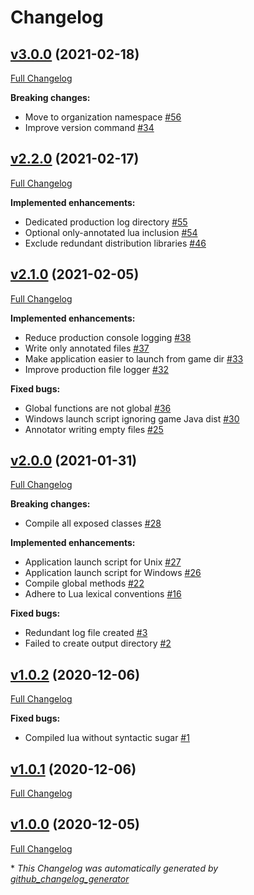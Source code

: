 # Changelog

## [v3.0.0](https://github.com/real-coco-labs/pz-zdoc/tree/v3.0.0) (2021-02-18)

[Full Changelog](https://github.com/real-coco-labs/pz-zdoc/compare/v2.2.0...v3.0.0)

**Breaking changes:**

- Move to organization namespace [\#56](https://github.com/real-coco-labs/pz-zdoc/issues/56)
- Improve version command [\#34](https://github.com/real-coco-labs/pz-zdoc/issues/34)

## [v2.2.0](https://github.com/real-coco-labs/pz-zdoc/tree/v2.2.0) (2021-02-17)

[Full Changelog](https://github.com/real-coco-labs/pz-zdoc/compare/v2.1.0...v2.2.0)

**Implemented enhancements:**

- Dedicated production log directory [\#55](https://github.com/real-coco-labs/pz-zdoc/issues/55)
- Optional only-annotated lua inclusion [\#54](https://github.com/real-coco-labs/pz-zdoc/issues/54)
- Exclude redundant distribution libraries [\#46](https://github.com/real-coco-labs/pz-zdoc/issues/46)

## [v2.1.0](https://github.com/real-coco-labs/pz-zdoc/tree/v2.1.0) (2021-02-05)

[Full Changelog](https://github.com/real-coco-labs/pz-zdoc/compare/v2.0.0...v2.1.0)

**Implemented enhancements:**

- Reduce production console logging [\#38](https://github.com/real-coco-labs/pz-zdoc/issues/38)
- Write only annotated files [\#37](https://github.com/real-coco-labs/pz-zdoc/issues/37)
- Make application easier to launch from game dir [\#33](https://github.com/real-coco-labs/pz-zdoc/issues/33)
- Improve production file logger [\#32](https://github.com/real-coco-labs/pz-zdoc/issues/32)

**Fixed bugs:**

- Global functions are not global [\#36](https://github.com/real-coco-labs/pz-zdoc/issues/36)
- Windows launch script ignoring game Java dist [\#30](https://github.com/real-coco-labs/pz-zdoc/issues/30)
- Annotator writing empty files [\#25](https://github.com/real-coco-labs/pz-zdoc/issues/25)

## [v2.0.0](https://github.com/real-coco-labs/pz-zdoc/tree/v2.0.0) (2021-01-31)

[Full Changelog](https://github.com/real-coco-labs/pz-zdoc/compare/v1.0.2...v2.0.0)

**Breaking changes:**

- Compile all exposed classes [\#28](https://github.com/real-coco-labs/pz-zdoc/issues/28)

**Implemented enhancements:**

- Application launch script for Unix [\#27](https://github.com/real-coco-labs/pz-zdoc/issues/27)
- Application launch script for Windows [\#26](https://github.com/real-coco-labs/pz-zdoc/issues/26)
- Compile global methods [\#22](https://github.com/real-coco-labs/pz-zdoc/issues/22)
- Adhere to Lua lexical conventions [\#16](https://github.com/real-coco-labs/pz-zdoc/issues/16)

**Fixed bugs:**

- Redundant log file created [\#3](https://github.com/real-coco-labs/pz-zdoc/issues/3)
- Failed to create output directory [\#2](https://github.com/real-coco-labs/pz-zdoc/issues/2)

## [v1.0.2](https://github.com/real-coco-labs/pz-zdoc/tree/v1.0.2) (2020-12-06)

[Full Changelog](https://github.com/real-coco-labs/pz-zdoc/compare/v1.0.1...v1.0.2)

**Fixed bugs:**

- Compiled lua without syntactic sugar [\#1](https://github.com/real-coco-labs/pz-zdoc/issues/1)

## [v1.0.1](https://github.com/real-coco-labs/pz-zdoc/tree/v1.0.1) (2020-12-06)

[Full Changelog](https://github.com/real-coco-labs/pz-zdoc/compare/v1.0.0...v1.0.1)

## [v1.0.0](https://github.com/real-coco-labs/pz-zdoc/tree/v1.0.0) (2020-12-05)

[Full Changelog](https://github.com/real-coco-labs/pz-zdoc/compare/2b70c954e4fa2a46d082474a83e2ea67f1d3d6b3...v1.0.0)



\* *This Changelog was automatically generated by [github_changelog_generator](https://github.com/github-changelog-generator/github-changelog-generator)*
